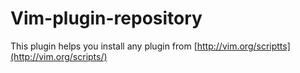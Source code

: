 Vim-plugin-repository
=====================
This plugin helps you install any plugin from [http://vim.org/scriptts](http://vim.org/scripts/)

